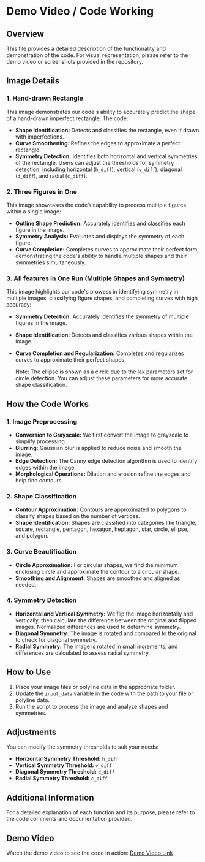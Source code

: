 # Demo Video / Code Working

## Overview
This file provides a detailed description of the functionality and demonstration of the code. For visual representation, please refer to the demo video or screenshots provided in the repository.

## Image Details

### 1. Hand-drawn Rectangle
This image demonstrates our code's ability to accurately predict the shape of a hand-drawn imperfect rectangle. The code:
- **Shape Identification:** Detects and classifies the rectangle, even if drawn with imperfections.
- **Curve Smoothening:** Refines the edges to approximate a perfect rectangle.
- **Symmetry Detection:** Identifies both horizontal and vertical symmetries of the rectangle. Users can adjust the thresholds for symmetry detection, including horizontal (`h_diff`), vertical (`v_diff`), diagonal (`d_diff`), and radial (`c_diff`).

### 2. Three Figures in One
This image showcases the code’s capability to process multiple figures within a single image:
- **Outline Shape Prediction:** Accurately identifies and classifies each figure in the image.
- **Symmetry Analysis:** Evaluates and displays the symmetry of each figure.
- **Curve Completion:** Completes curves to approximate their perfect form, demonstrating the code's ability to handle multiple shapes and their symmetries simultaneously.

### 3. All features in One Run (Multiple Shapes and Symmetry)
This image highlights our code's prowess in identifying symmetry in multiple images, classifying figure shapes, and completing curves with high accuracy:
- **Symmetry Detection:** Accurately identifies the symmetry of multiple figures in the image.
- **Shape Identification:** Detects and classifies various shapes within the image.
- **Curve Completion and Regularization:** Completes and regularizes curves to approximate their perfect shapes.
  
  Note: The ellipse is shown as a circle due to the lax parameters set for circle detection. You can adjust these parameters for more accurate shape classification.

## How the Code Works

### 1. Image Preprocessing
- **Conversion to Grayscale:** We first convert the image to grayscale to simplify processing.
- **Blurring:** Gaussian blur is applied to reduce noise and smooth the image.
- **Edge Detection:** The Canny edge detection algorithm is used to identify edges within the image.
- **Morphological Operations:** Dilation and erosion refine the edges and help find contours.

### 2. Shape Classification
- **Contour Approximation:** Contours are approximated to polygons to classify shapes based on the number of vertices.
- **Shape Identification:** Shapes are classified into categories like triangle, square, rectangle, pentagon, hexagon, heptagon, star, circle, ellipse, and polygon.

### 3. Curve Beautification
- **Circle Approximation:** For circular shapes, we find the minimum enclosing circle and approximate the contour to a circular shape.
- **Smoothing and Alignment:** Shapes are smoothed and aligned as needed.

### 4. Symmetry Detection
- **Horizontal and Vertical Symmetry:** We flip the image horizontally and vertically, then calculate the difference between the original and flipped images. Normalized differences are used to determine symmetry.
- **Diagonal Symmetry:** The image is rotated and compared to the original to check for diagonal symmetry.
- **Radial Symmetry:** The image is rotated in small increments, and differences are calculated to assess radial symmetry.

## How to Use
1. Place your image files or polyline data in the appropriate folder.
2. Update the `input_data` variable in the code with the path to your file or polyline data.
3. Run the script to process the image and analyze shapes and symmetries.

## Adjustments
You can modify the symmetry thresholds to suit your needs:
- **Horizontal Symmetry Threshold:** `h_diff`
- **Vertical Symmetry Threshold:** `v_diff`
- **Diagonal Symmetry Threshold:** `d_diff`
- **Radial Symmetry Threshold:** `c_diff`

## Additional Information
For a detailed explanation of each function and its purpose, please refer to the code comments and documentation provided.

## Demo Video
Watch the demo video to see the code in action: [Demo Video Link](URL-to-video)

